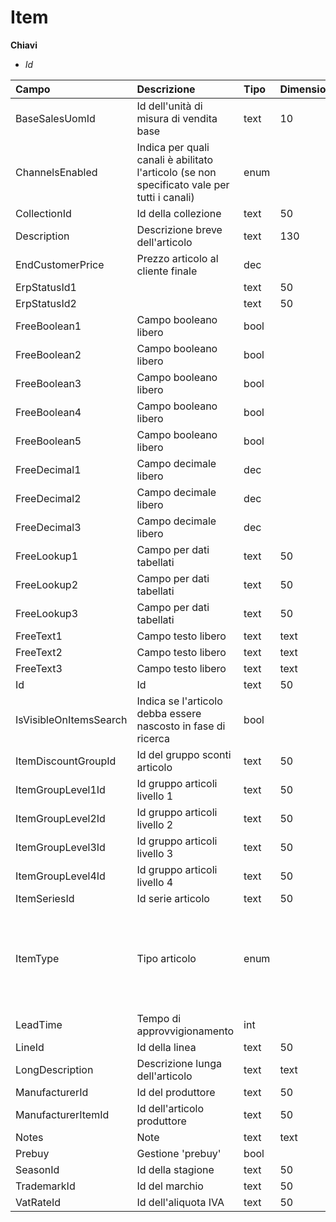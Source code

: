 # Item

  
 **Chiavi**

* _Id_

| Campo | Descrizione | Tipo | Dimensione | Note |
| :--- | :--- | :--- | :--- | :--- |
| BaseSalesUomId | Id dell'unità di misura di vendita base | text | 10 |  |
| ChannelsEnabled | Indica per quali canali è abilitato l'articolo \(se non specificato vale per tutti i canali\) | enum |  |  |
| CollectionId | Id della collezione | text | 50 |  |
| Description | Descrizione breve dell'articolo | text | 130 |  |
| EndCustomerPrice | Prezzo articolo al cliente finale | dec |  |  |
| ErpStatusId1 |  | text | 50 |  |
| ErpStatusId2 |  | text | 50 |  |
| FreeBoolean1 | Campo booleano libero | bool |  |  |
| FreeBoolean2 | Campo booleano libero | bool |  |  |
| FreeBoolean3 | Campo booleano libero | bool |  |  |
| FreeBoolean4 | Campo booleano libero | bool |  |  |
| FreeBoolean5 | Campo booleano libero | bool |  |  |
| FreeDecimal1 | Campo decimale libero | dec |  |  |
| FreeDecimal2 | Campo decimale libero | dec |  |  |
| FreeDecimal3 | Campo decimale libero | dec |  |  |
| FreeLookup1 | Campo per dati tabellati | text | 50 |  |
| FreeLookup2 | Campo per dati tabellati | text | 50 |  |
| FreeLookup3 | Campo per dati tabellati | text | 50 |  |
| FreeText1 | Campo testo libero | text | text |  |
| FreeText2 | Campo testo libero | text | text |  |
| FreeText3 | Campo testo libero | text | text |  |
| Id | Id | text | 50 |  |
| IsVisibleOnItemsSearch | Indica se l'articolo debba essere nascosto in fase di ricerca | bool |  |  |
| ItemDiscountGroupId | Id del gruppo sconti articolo | text | 50 |  |
| ItemGroupLevel1Id | Id gruppo articoli livello 1 | text | 50 |  |
| ItemGroupLevel2Id | Id gruppo articoli livello 2 | text | 50 |  |
| ItemGroupLevel3Id | Id gruppo articoli livello 3 | text | 50 |  |
| ItemGroupLevel4Id | Id gruppo articoli livello 4 | text | 50 |  |
| ItemSeriesId | Id serie articolo | text | 50 |  |
| ItemType | Tipo articolo | enum |  | 0: Normal, 1: Manual, 2: Note, 3: ModelItem, 4: VariableItem, 5: Idrolab, 6: Jolly |
| LeadTime | Tempo di approvvigionamento | int |  |  |
| LineId | Id della linea | text | 50 |  |
| LongDescription | Descrizione lunga dell'articolo | text | text |  |
| ManufacturerId | Id del produttore | text | 50 |  |
| ManufacturerItemId | Id dell'articolo produttore | text | 50 |  |
| Notes | Note | text | text |  |
| Prebuy | Gestione 'prebuy' | bool |  |  |
| SeasonId | Id della stagione | text | 50 |  |
| TrademarkId | Id del marchio | text | 50 |  |
| VatRateId | Id dell'aliquota IVA | text | 50 |  |

